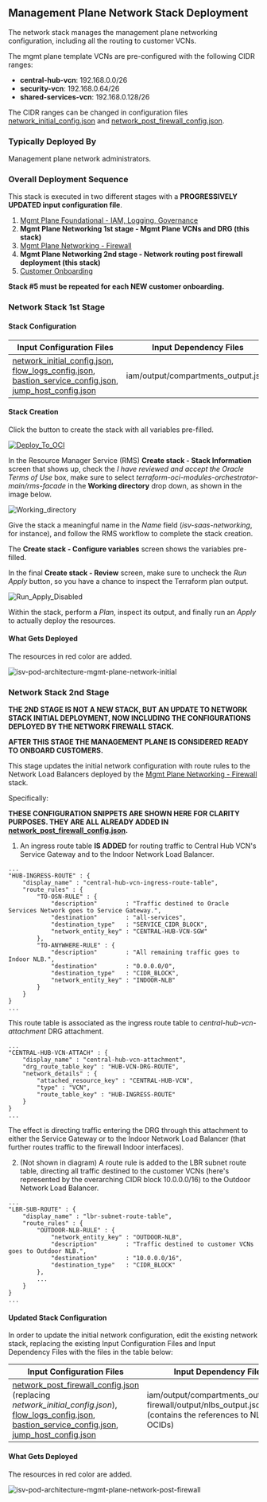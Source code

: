 ## Management Plane Network Stack Deployment

The network stack manages the management plane networking configuration, including all the routing to customer VCNs.

The mgmt plane template VCNs are pre-configured with the following CIDR ranges:

- **central-hub-vcn**: 192.168.0.0/26
- **security-vcn**: 192.168.0.64/26
- **shared-services-vcn**: 192.168.0.128/26

The CIDR ranges can be changed in configuration files [network_initial_config.json](../mgmt-plane/network/network_initial_config.json) and [network_post_firewall_config.json](../mgmt-plane/network/network_post_firewall_config.json).

### Typically Deployed By

Management plane network administrators.

### Overall Deployment Sequence

This stack is executed in two different stages with a **PROGRESSIVELY UPDATED input configuration file**.

1. [Mgmt Plane Foundational - IAM, Logging, Governance](./MPLANE-FOUNDATIONAL.md)
2. **Mgmt Plane Networking 1st stage - Mgmt Plane VCNs and DRG (this stack)**
3. [Mgmt Plane Networking - Firewall](./MPLANE-FIREWALL.md)
4. **Mgmt Plane Networking 2nd stage - Network routing post firewall deployment (this stack)**
5. [Customer Onboarding](./CUSTOMER-ONBOARDING.md)

**Stack #5 must be repeated for each NEW customer onboarding.**

### <a name="stage1">Network Stack 1st Stage</a> 

#### Stack Configuration

Input Configuration Files | Input Dependency Files | Generated Output
--------------------------|------------------------|------------------
[network_initial_config.json](../mgmt-plane/network/network_initial_config.json), [flow_logs_config.json](../mgmt-plane/network/flow_logs_config.json), [bastion_service_config.json](../mgmt-plane/network/bastion_service_config.json), [jump_host_config.json](../mgmt-plane/network/jump_host_config.json) | iam/output/compartments_output.json | network/output/network_output.json

#### Stack Creation

Click the button to create the stack with all variables pre-filled.

[![Deploy_To_OCI](../../design/images/DeployToOCI.svg)](https://cloud.oracle.com/resourcemanager/stacks/create?zipUrl=https://github.com/oci-landing-zones/terraform-oci-modules-orchestrator/archive/refs/heads/main.zip&zipUrlVariables={"input_config_files_urls":"https://raw.githubusercontent.com/oci-landing-zones/oci-landing-zone-operating-entities/refs/heads/master/blueprints/multi-oe/saas/runtime/mgmt-plane/network/network_initial_config.json,https://raw.githubusercontent.com/oci-landing-zones/oci-landing-zone-operating-entities/refs/heads/master/blueprints/multi-oe/saas/runtime/mgmt-plane/network/flow_logs_config.json,https://raw.githubusercontent.com/oci-landing-zones/oci-landing-zone-operating-entities/refs/heads/master/blueprints/multi-oe/saas/runtime/mgmt-plane/network/bastion_service_config.json,https://raw.githubusercontent.com/oci-landing-zones/oci-landing-zone-operating-entities/refs/heads/master/blueprints/multi-oe/saas/runtime/mgmt-plane/network/jump_host_config.json","url_dependency_source_oci_bucket":"isv-terraform-runtime-bucket","url_dependency_source":"ocibucket","url_dependency_source_oci_objects":"iam/output/compartments_output.json","save_output":true,"oci_object_prefix":"network/output"})

In the Resource Manager Service (RMS) **Create stack - Stack Information** screen that shows up, check the *I have reviewed and accept the Oracle Terms of Use* box, make sure to select *terraform-oci-modules-orchestrator-main/rms-facade* in the **Working directory** drop down, as shown in the image below. 

![Working_directory](../../design/images/orchestrator-working-dir.png)

Give the stack a meaningful name in the *Name* field (*isv-saas-networking*, for instance), and follow the RMS workflow to complete the stack creation. 

The **Create stack - Configure variables** screen shows the variables pre-filled.

In the final **Create stack - Review** screen, make sure to uncheck the *Run Apply* button, so you have a chance to inspect the Terraform plan output.

![Run_Apply_Disabled](../../design/images/orchestrator-run-apply-disabled.png)

Within the stack, perform a *Plan*, inspect its output, and finally run an *Apply* to actually deploy the resources.

#### What Gets Deployed

The resources in red color are added.

![isv-pod-architecture-mgmt-plane-network-initial](../../design/images/mgmt-plane-network-initial.png)


### <a name="stage2">Network Stack 2nd Stage</a>

**THE 2ND STAGE IS NOT A NEW STACK, BUT AN UPDATE TO NETWORK STACK INITIAL DEPLOYMENT, NOW INCLUDING THE CONFIGURATIONS DEPLOYED BY THE NETWORK FIREWALL STACK.**

**AFTER THIS STAGE THE MANAGEMENT PLANE IS CONSIDERED READY TO ONBOARD CUSTOMERS.**

This stage updates the initial network configuration with route rules to the Network Load Balancers deployed by the [Mgmt Plane Networking - Firewall](./MPLANE-FIREWALL.md) stack. 

Specifically:

**THESE CONFIGURATION SNIPPETS ARE SHOWN HERE FOR CLARITY PURPOSES. THEY ARE ALL ALREADY ADDED IN [network_post_firewall_config.json](../mgmt-plane/network/network_post_firewall_config.json).**

1. An ingress route table **IS ADDED** for routing traffic to Central Hub VCN's Service Gateway and to the Indoor Network Load Balancer.
```
...
"HUB-INGRESS-ROUTE" : {
    "display_name" : "central-hub-vcn-ingress-route-table",
    "route_rules" : {
        "TO-OSN-RULE" : {
            "description"        : "Traffic destined to Oracle Services Network goes to Service Gateway.",
            "destination"        : "all-services",
            "destination_type"   : "SERVICE_CIDR_BLOCK",
            "network_entity_key" : "CENTRAL-HUB-VCN-SGW"
        },
        "TO-ANYWHERE-RULE" : {
            "description"        : "All remaining traffic goes to Indoor NLB.",
            "destination"        : "0.0.0.0/0",
            "destination_type"   : "CIDR_BLOCK",
            "network_entity_key" : "INDOOR-NLB"
        }
    }
}
...
```  
This route table is associated as the ingress route table to *central-hub-vcn-attachment* DRG attachment. 
```
...
"CENTRAL-HUB-VCN-ATTACH" : {
    "display_name" : "central-hub-vcn-attachment",
    "drg_route_table_key" : "HUB-VCN-DRG-ROUTE",
    "network_details" : {
        "attached_resource_key" : "CENTRAL-HUB-VCN",
        "type" : "VCN",
        "route_table_key" : "HUB-INGRESS-ROUTE"
    }
}
...   
``` 
The effect is directing traffic entering the DRG through this attachment to either the Service Gateway or to the Indoor Network Load Balancer (that further routes traffic to the firewall Indoor interfaces).   

2. (Not shown in diagram) A route rule is added to the LBR subnet route table, directing all traffic destined to the customer VCNs (here's represented by the overarching CIDR block 10.0.0.0/16) to the Outdoor Network Load Balancer.
```
...
"LBR-SUB-ROUTE" : {
    "display_name" : "lbr-subnet-route-table",
    "route_rules" : {
        "OUTDOOR-NLB-RULE" : {
            "network_entity_key" : "OUTDOOR-NLB",
            "description"        : "Traffic destined to customer VCNs goes to Outdoor NLB.",
            "destination"        : "10.0.0.0/16",
            "destination_type"   : "CIDR_BLOCK"
        },
        ...
    }
}
...              
```

#### Updated Stack Configuration

In order to update the initial network configuration, edit the existing network stack, replacing the existing Input Configuration Files and Input Dependency Files with the files in the table below:

Input Configuration Files | Input Dependency Files | Generated Output
--------------------------|------------------------|------------------
[network_post_firewall_config.json](../mgmt-plane/network/network_post_firewall_config.json) (replacing *network_initial_config.json*), [flow_logs_config.json](../mgmt-plane/network/flow_logs_config.json), [bastion_service_config.json](../mgmt-plane/network/bastion_service_config.json), [jump_host_config.json](../mgmt-plane/network/jump_host_config.json) | iam/output/compartments_output.json, firewall/output/nlbs_output.json (contains the references to NLB OCIDs)  | network/output/network_output.json

#### What Gets Deployed

The resources in red color are added.

![isv-pod-architecture-mgmt-plane-network-post-firewall](../../design/images/mgmt-plane-network-post-firewall.png)
